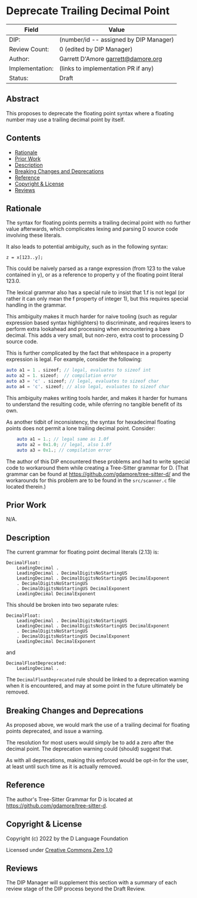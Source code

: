 # Deprecate Trailing Decimal Point

| Field           | Value                                                           |
|-----------------|-----------------------------------------------------------------|
| DIP:            | (number/id -- assigned by DIP Manager)                          |
| Review Count:   | 0 (edited by DIP Manager)                                       |
| Author:         | Garrett D'Amore garrett@damore.org                              |
| Implementation: | (links to implementation PR if any)                             |
| Status:         | Draft                                                           |

## Abstract

This proposes to deprecate the floating point syntax
where a floating number may use a trailing decimal point
by itself.


## Contents
* [Rationale](#rationale)
* [Prior Work](#prior-work)
* [Description](#description)
* [Breaking Changes and Deprecations](#breaking-changes-and-deprecations)
* [Reference](#reference)
* [Copyright & License](#copyright--license)
* [Reviews](#reviews)

## Rationale
The syntax for floating points permits a trailing decimal point with no further
value afterwards, which complicates lexing and parsing D source code involving
these literals.

It also leads to potential ambiguity, such as in the following syntax:

  `z = x[123..y];`

This could be naively parsed as a range expression (from 123 to the value contained in y),
or as a reference to property y of the floating point literal 123.0.

The lexical grammar also has a special rule to insist that 1.f is not legal (or
rather it can only mean the f property of integer 1), but this requires special
handling in the grammar.

This ambiguity makes it much harder for naive tooling (such as regular expression
based syntax highlighters) to discriminate, and requires lexers to perform extra
lookahead and processing when encountering a bare decimal.  This adds a very small,
but non-zero, extra cost to processing D source code.

This is further complicated by the fact that whitespace in a property expression is legal.
For example, consider the following:

```d
auto a1 = 1 . sizeof; // legal, evaluates to sizeof int    
auto a2 = 1. sizeof;  // compilation error
auto a3 = 'c' . sizeof; // legal, evaluates to sizeof char 
auto a4 = 'c'. sizeof; // also legal, evaluates to sizeof char
```

This ambiguity makes writing tools harder, and makes it harder for humans to
understand the resulting code, while oferring no tangible benefit of its own.

As another tidbit of inconsistency, the syntax for hexadecimal floating points
does not permit a lone trailing decimal point.  Consider:

```d
    auto a1 = 1.; // legal same as 1.0f
    auto a2 = 0x1.0; // legal, also 1.0f
    auto a3 = 0x1.; // compilation error
```

The author of this DIP encountered these problems and had to write special
code to workaround them while creating a Tree-Sitter grammar for D. 
(That grammar can be found at https://github.com/gdamore/tree-sitter-d/ and
the workarounds for this problem are to be found in the `src/scanner.c` file
located therein.)

## Prior Work

N/A.

## Description

The current grammar for floating point decimal literals (2.13) is:

```
DecimalFloat:
    LeadingDecimal .
    LeadingDecimal . DecimalDigitsNoStartingUS
    LeadingDecimal . DecimalDigitsNoStartingUS DecimalExponent
    . DecimalDigitsNoStartingUS
    . DecimalDigitsNoStartingUS DecimalExponent
    LeadingDecimal DecimalExponent
```

This should be broken into two separate rules:

```
DecimalFloat:
    LeadingDecimal . DecimalDigitsNoStartingUS
    LeadingDecimal . DecimalDigitsNoStartingUS DecimalExponent
    . DecimalDigitsNoStartingUS
    . DecimalDigitsNoStartingUS DecimalExponent
    LeadingDecimal DecimalExponent
```  

and

```
DecimalFloatDeprecated:
    LeadingDecimal .
```

The `DecimalFloatDeprecated` rule should be linked to a deprecation warning
when it is encountered, and may at some point in the future ultimately be
removed. 

## Breaking Changes and Deprecations

As proposed above, we would mark the use of a trailing decimal for floating
points deprecated, and issue a warning.

The resolution for most users would simply be to add a zero after the
decimal point.  The deprecation warning could (should) suggest that.

As with all deprecations, making this enforced would be opt-in for the user,
at least until such time as it is actually removed.

## Reference

The author's Tree-Sitter Grammar for D is located at
https://github.com/gdamore/tree-sitter-d. 

## Copyright & License
Copyright (c) 2022 by the D Language Foundation

Licensed under [Creative Commons Zero 1.0](https://creativecommons.org/publicdomain/zero/1.0/legalcode.txt)

## Reviews
The DIP Manager will supplement this section with a summary of each review stage
of the DIP process beyond the Draft Review.
